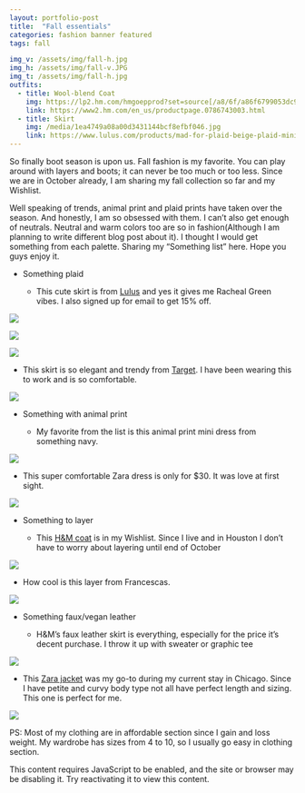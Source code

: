 ```yaml
---
layout: portfolio-post
title:  "Fall essentials"
categories: fashion banner featured
tags: fall

img_v: /assets/img/fall-h.jpg
img_h: /assets/img/fall-v.JPG
img_t: /assets/img/fall-h.jpg
outfits:
  - title: Wool-blend Coat
    img: https://lp2.hm.com/hmgoepprod?set=source[/a8/6f/a86f6799053dc908a8ac0dd4d537cf20f663a50a.jpg],origin[dam],category[],type[DESCRIPTIVESTILLLIFE],res[l],hmver[1]&call=url[file:/product/fullscreen]
    link: https://www2.hm.com/en_us/productpage.0786743003.html
  - title: Skirt
    img: /media/1ea4749a08a00d3431144bcf8efbf046.jpg
    link: https://www.lulus.com/products/mad-for-plaid-beige-plaid-mini-skirt/512072.html
---
```


So finally boot season is upon us. Fall fashion is my favorite. You can play
around with layers and boots; it can never be too much or too less. Since we are
in October already, I am sharing my fall collection so far and my Wishlist.

Well speaking of trends, animal print and plaid prints have taken over the
season. And honestly, I am so obsessed with them. I can’t also get enough of
neutrals. Neutral and warm colors too are so in fashion(Although I am planning
to write different blog post about it). I thought I would get something from
each palette. Sharing my “Something list” here. Hope you guys enjoy it.

-   Something plaid

    -   This cute skirt is from
        [Lulus](https://www.lulus.com/products/mad-for-plaid-beige-plaid-mini-skirt/512072.html)
        and yes it gives me Racheal Green vibes. I also signed up for email to
        get 15% off.

![](media/346980c60fbb189c64af93dc06a524d7.jpg)

![](media/87f25780762d539798aaeb238b1df497.jpg)

![](media/1ea4749a08a00d3431144bcf8efbf046.jpg)

-   This skirt is so elegant and trendy from
    [Target](https://www.target.com/p/women-s-relaxed-fit-high-rise-midi-skirt-a-new-day-153-gray/-/A-54493746?preselect=54482316#lnk=sametab).
    I have been wearing this to work and is so comfortable.

![](media/89c4c31e2e73ff4207e1894603b42293.jpg)

-   Something with animal print

    -   My favorite from the list is this animal print mini dress from something
        navy.

![](media/745d13d9102d25934b1709c702360034.jpg)

-   This super comfortable Zara dress is only for \$30. It was love at first
    sight.

![](media/795c676b5017a0486c162af9e9dfc74c.jpg)

-   Something to layer

    -   This [H&M coat](https://www2.hm.com/en_us/productpage.0786743003.html)
        is in my Wishlist. Since I live and in Houston I don’t have to worry
        about layering until end of October

![](media/a1791a7bc655402a4b4c542733612737.jpg)

-   How cool is this layer from Francescas.

![](media/c3828e01c77f6cbe1e38f27d690008fe.jpg)

-   Something faux/vegan leather

    -   H&M’s faux leather skirt is everything, especially for the price it’s
        decent purchase. I throw it up with sweater or graphic tee

![](media/16266c52fb759f7a7b95b96ccf5ff8ac.jpg)

-   This [Zara
    jacket](https://www.zara.com/us/en/faux-leather-jacket-p03046242.html?v1=30865251&v2=1281521)
    was my go-to during my current stay in Chicago. Since I have petite and
    curvy body type not all have perfect length and sizing. This one is perfect
    for me.

![](media/7357be35877a681aa410cbc4bc1806f3.jpg)

PS: Most of my clothing are in affordable section since I gain and loss weight.
My wardrobe has sizes from 4 to 10, so I usually go easy in clothing section.

<!-- <div class="moneyspot-widget" data-widget-id="36032729"><script type="text/javascript">!function(w,i,d,g,e,t){d.getElementById(i)||(element=d.createElement(t),element.id=i,element.src="https://widgets.rewardstyle.com"+e,d.body.appendChild(element)),w.hasOwnProperty(g)===!0&&"complete"===d.readyState&&w[g].init()}(window,"moneyspot-script",document,"__moneyspot","/js/widget.js","script")</script><div class="rs-adblock"><img src="https://assets.rewardstyle.com/production/e63b97d11f30fc7605928f359e70564d356ddcac/images/search/350.gif" onerror='this.parentNode.innerHTML="Disable your ad blocking software to view this content."' style="width: 15px; height: 15px"><noscript>JavaScript is currently disabled in this browser. Reactivate it to view this content.</noscript></div></div>

<div class="boutique-widget" data-widget-id="908149"><script type="text/javascript">!function(w,i,d,g,e,t){d.getElementById(i)||(element=d.createElement(t),element.id=i,element.src="https://widgets.rewardstyle.com"+e,d.body.appendChild(element)),w.hasOwnProperty(g)===!0&&"complete"===d.readyState&&w[g].init()}(window,"boutique-script",document,"__boutique","/js/boutique.js","script")</script><div class="rs-adblock"><img src="https://assets.rewardstyle.com/production/e63b97d11f30fc7605928f359e70564d356ddcac/images/search/350.gif" onerror='this.parentNode.innerHTML="Disable your ad blocking software to view this content."' style="width: 15px; height: 15px"><noscript>JavaScript is currently disabled in this browser. Reactivate it to view this content.</noscript></div></div> -->

<div id="ltkwidget-version-two167297739" data-appid="167297739" class="ltkwidget-version-two"><script>var rsLTKLoadApp="0",rsLTKPassedAppID="167297739";</script><script type="text/javascript" src="https://widgets-static.rewardstyle.com/widgets2_0/client/pub/ltkwidget/ltkwidget.js"></script><div widget-dashboard-settings="" data-appid="167297739" data-userid="331093" data-rows="3" data-cols="3" data-showframe="true" data-padding="4" data-profileid="94dc5dca-2f81-11ea-866a-0bef29f386d0"><div class="rs-ltkwidget-container"><div ui-view=""></div></div></div><noscript>This content requires JavaScript to be enabled, and the site or browser may be disabling it. Try reactivating it to view this content.</noscript></div>